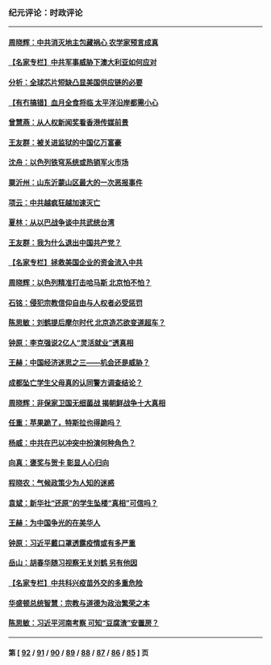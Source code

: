 ### 纪元评论：时政评论
---
#### [周晓辉：中共消灭地主包藏祸心 农学家预言成真](../../pages/nsc1025/n12958960.md) 
#### [【名家专栏】中共军事威胁下澳大利亚如何应对](../../pages/nsc1025/n12958287.md) 
#### [分析：全球芯片短缺凸显美国供应链的必要](../../pages/nsc1025/n12953590.md) 
#### [【有冇搞错】血月全食将临 太平洋沿岸都需小心](../../pages/nsc1025/n12956499.md) 
#### [曾慧燕：从人权新闻奖看香港传媒前景](../../pages/nsc1025/n12957395.md) 
#### [王友群：被关进监狱的中国亿万富豪](../../pages/nsc1025/n12956555.md) 
#### [沈舟：以色列铁穹系统或热销军火市场](../../pages/nsc1025/n12956788.md) 
#### [粟沂州：山东沂蒙山区最大的一次恶报事件](../../pages/nsc1025/n12956496.md) 
#### [项云：中共越疯狂越加速灭亡](../../pages/nsc1025/n12956354.md) 
#### [夏林：从以巴战争谈中共武统台湾](../../pages/nsc1025/n12956314.md) 
#### [王友群：我为什么退出中国共产党？](../../pages/nsc1025/n12953651.md) 
#### [【名家专栏】拯救美国企业的资金流入中共](../../pages/nsc1025/n12953572.md) 
#### [周晓辉：以色列精准打击哈马斯 北京怕不怕？](../../pages/nsc1025/n12956149.md) 
#### [石铭：侵犯宗教信仰自由与人权者必受惩罚](../../pages/nsc1025/n12955402.md) 
#### [陈思敏：刘鹤提后摩尔时代 北京造芯欲变道超车？](../../pages/nsc1025/n12954834.md) 
#### [钟原：李克强说2亿人“灵活就业”透真相](../../pages/nsc1025/n12954485.md) 
#### [王赫：中国经济迷思之三——机会还是威胁？](../../pages/nsc1025/n12954437.md) 
#### [成都坠亡学生父母真的认同警方调查结论？](../../pages/nsc1025/n12954283.md) 
#### [周晓辉：非保家卫国无细菌战 揭朝鲜战争十大真相](../../pages/nsc1025/n12954161.md) 
#### [任重：苹果跪了，特斯拉也得跪吗？](../../pages/nsc1025/n12953842.md) 
#### [杨威：中共在巴以冲突中扮演何种角色？](../../pages/nsc1025/n12953856.md) 
#### [向真：褒奖与贺卡 彰显人心归向](../../pages/nsc1025/n12953141.md) 
#### [程晓农：气候政策少为人知的迷惑](../../pages/nsc1025/n12952815.md) 
#### [袁斌：新华社“还原”的学生坠楼“真相”可信吗？](../../pages/nsc1025/n12951854.md) 
#### [王赫：为中国争光的在美华人](../../pages/nsc1025/n12904656.md) 
#### [钟原：习近平戴口罩透露疫情或有多严重](../../pages/nsc1025/n12950721.md) 
#### [岳山：胡春华随习视察无关刘鹤 另有他因](../../pages/nsc1025/n12950625.md) 
#### [【名家专栏】中共科兴疫苗外交的多重危险](../../pages/nsc1025/n12949372.md) 
#### [华盛顿总统智慧：宗教与道德为政治繁荣之本](../../pages/nsc1025/n12949450.md) 
#### [陈思敏：习近平河南考察 可知“豆腐渣”安置房？](../../pages/nsc1025/n12948694.md) 

---
#### 第 [ [92](./92.md) / [91](./91.md) / [90](./90.md) / [89](./89.md) / [88](./88.md) / [87](./87.md) / [86](./86.md) / [85](./85.md) ] 页
